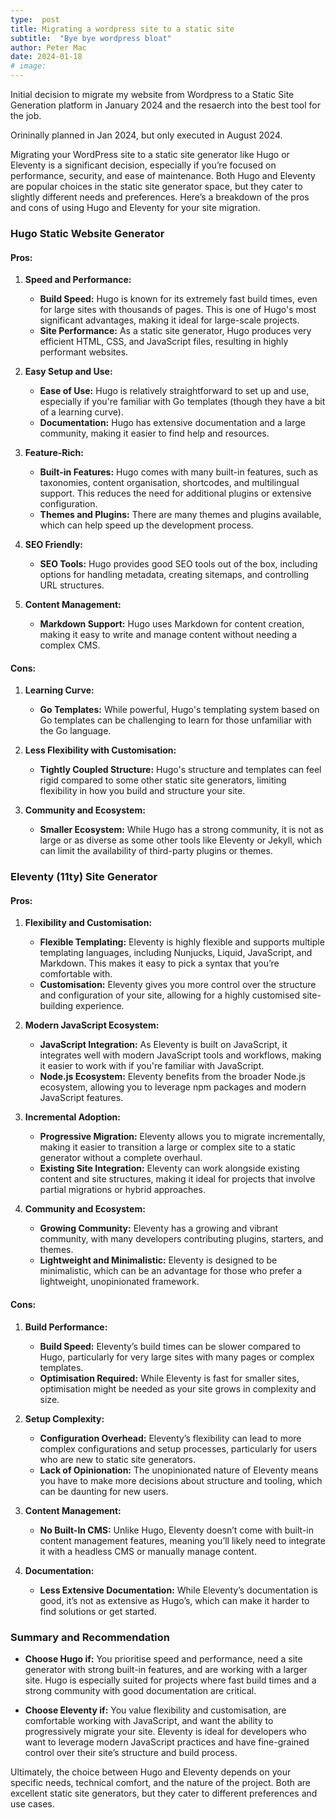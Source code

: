 ```yaml
---
type:  post 
title: Migrating a wordpress site to a static site 
subtitle:  "Bye bye wordpress bloat"
author: Peter Mac
date: 2024-01-18
# image: 
---
```


Initial decision to migrate my website from Wordpress to a Static Site Generation platform in January 2024 and the resaerch into the best tool for the job.

Orininally planned in Jan 2024, but only executed in August 2024.

Migrating your WordPress site to a static site generator like Hugo or Eleventy is a significant decision, especially if you’re focused on performance, security, and ease of maintenance. Both Hugo and Eleventy are popular choices in the static site generator space, but they cater to slightly different needs and preferences. Here’s a breakdown of the pros and cons of using Hugo and Eleventy for your site migration.

### **Hugo Static Website Generator**

#### **Pros:**

1. **Speed and Performance:**
   - **Build Speed:** Hugo is known for its extremely fast build times, even for large sites with thousands of pages. This is one of Hugo's most significant advantages, making it ideal for large-scale projects.
   - **Site Performance:** As a static site generator, Hugo produces very efficient HTML, CSS, and JavaScript files, resulting in highly performant websites.

2. **Easy Setup and Use:**
   - **Ease of Use:** Hugo is relatively straightforward to set up and use, especially if you're familiar with Go templates (though they have a bit of a learning curve).
   - **Documentation:** Hugo has extensive documentation and a large community, making it easier to find help and resources.

3. **Feature-Rich:**
   - **Built-in Features:** Hugo comes with many built-in features, such as taxonomies, content organisation, shortcodes, and multilingual support. This reduces the need for additional plugins or extensive configuration.
   - **Themes and Plugins:** There are many themes and plugins available, which can help speed up the development process.

4. **SEO Friendly:**
   - **SEO Tools:** Hugo provides good SEO tools out of the box, including options for handling metadata, creating sitemaps, and controlling URL structures.

5. **Content Management:**
   - **Markdown Support:** Hugo uses Markdown for content creation, making it easy to write and manage content without needing a complex CMS.

#### **Cons:**

1. **Learning Curve:**
   - **Go Templates:** While powerful, Hugo's templating system based on Go templates can be challenging to learn for those unfamiliar with the Go language.

2. **Less Flexibility with Customisation:**
   - **Tightly Coupled Structure:** Hugo's structure and templates can feel rigid compared to some other static site generators, limiting flexibility in how you build and structure your site.

3. **Community and Ecosystem:**
   - **Smaller Ecosystem:** While Hugo has a strong community, it is not as large or as diverse as some other tools like Eleventy or Jekyll, which can limit the availability of third-party plugins or themes.

### **Eleventy (11ty) Site Generator**

#### **Pros:**

1. **Flexibility and Customisation:**
   - **Flexible Templating:** Eleventy is highly flexible and supports multiple templating languages, including Nunjucks, Liquid, JavaScript, and Markdown. This makes it easy to pick a syntax that you’re comfortable with.
   - **Customisation:** Eleventy gives you more control over the structure and configuration of your site, allowing for a highly customised site-building experience.

2. **Modern JavaScript Ecosystem:**
   - **JavaScript Integration:** As Eleventy is built on JavaScript, it integrates well with modern JavaScript tools and workflows, making it easier to work with if you're familiar with JavaScript.
   - **Node.js Ecosystem:** Eleventy benefits from the broader Node.js ecosystem, allowing you to leverage npm packages and modern JavaScript features.

3. **Incremental Adoption:**
   - **Progressive Migration:** Eleventy allows you to migrate incrementally, making it easier to transition a large or complex site to a static generator without a complete overhaul.
   - **Existing Site Integration:** Eleventy can work alongside existing content and site structures, making it ideal for projects that involve partial migrations or hybrid approaches.

4. **Community and Ecosystem:**
   - **Growing Community:** Eleventy has a growing and vibrant community, with many developers contributing plugins, starters, and themes.
   - **Lightweight and Minimalistic:** Eleventy is designed to be minimalistic, which can be an advantage for those who prefer a lightweight, unopinionated framework.

#### **Cons:**

1. **Build Performance:**
   - **Build Speed:** Eleventy’s build times can be slower compared to Hugo, particularly for very large sites with many pages or complex templates.
   - **Optimisation Required:** While Eleventy is fast for smaller sites, optimisation might be needed as your site grows in complexity and size.

2. **Setup Complexity:**
   - **Configuration Overhead:** Eleventy’s flexibility can lead to more complex configurations and setup processes, particularly for users who are new to static site generators.
   - **Lack of Opinionation:** The unopinionated nature of Eleventy means you have to make more decisions about structure and tooling, which can be daunting for new users.

3. **Content Management:**
   - **No Built-In CMS:** Unlike Hugo, Eleventy doesn’t come with built-in content management features, meaning you’ll likely need to integrate it with a headless CMS or manually manage content.

4. **Documentation:**
   - **Less Extensive Documentation:** While Eleventy’s documentation is good, it’s not as extensive as Hugo’s, which can make it harder to find solutions or get started.

### **Summary and Recommendation**

- **Choose Hugo if:** You prioritise speed and performance, need a site generator with strong built-in features, and are working with a larger site. Hugo is especially suited for projects where fast build times and a strong community with good documentation are critical.

- **Choose Eleventy if:** You value flexibility and customisation, are comfortable working with JavaScript, and want the ability to progressively migrate your site. Eleventy is ideal for developers who want to leverage modern JavaScript practices and have fine-grained control over their site’s structure and build process.

Ultimately, the choice between Hugo and Eleventy depends on your specific needs, technical comfort, and the nature of the project. Both are excellent static site generators, but they cater to different preferences and use cases.